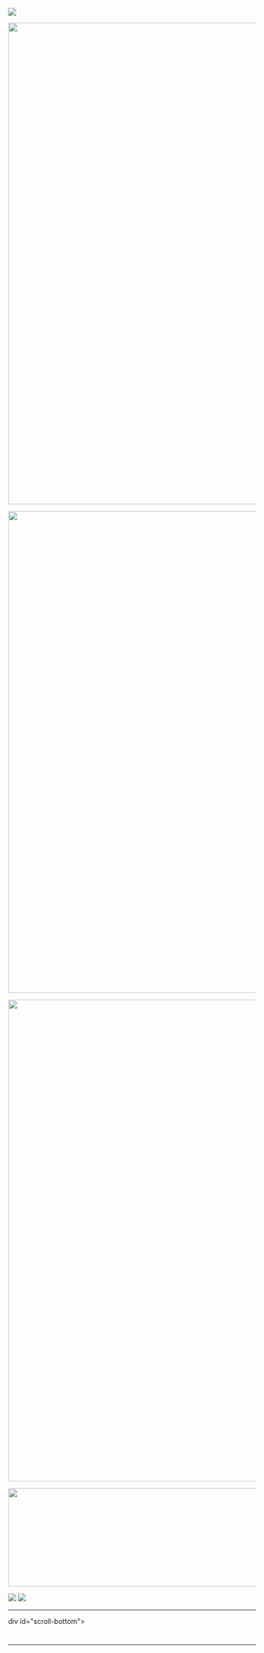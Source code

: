 <!DOCTYPE html>
<html>
<head>
<meta charset="utf-8">
</head>
<body>
<p><img src="1-4.jpg"></p>
<p><img src="1-1.jpg" width="1280" height="980"></p>   
<p><img src="1-2.jpg" width="1280" height="980"></p>  
<p><img src="1-3.jpg" width="1280" height="980"></p>    
<p><img src="1-5.jpg" width="1280" height="200"></p>
     
<html>
     <head>
          <meta charset="utf-8">
          <link rel="stylesheet" type="text/css" href="style.css" />
          <title>Слай-шоу HTML CSS</title>
     </head>
   
</div>
     <body>
          <div class="wrapper">
               <img src="Screenshot_14.png">
               <img src="Screenshot_15.png">
               <img src="">
            <hr>
          </div>
     </body>
</html>
div id="scroll-bottom"></div>

<p id="back-top">
  <a href="#top"><span></span></a>
</p>
</body>
</html>

<!DOCTYPE html>
<html>
<head>
<title>Заголовки HTML</title>
</head>
<body>
<h1 align="center" style="color: Black"></h1>
<h2 align="center" style="color: Black"></h2>
<hr>
</body>
</html>





